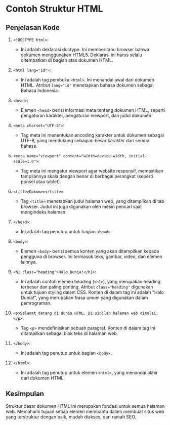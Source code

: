 # Contoh Struktur HTML
## Penjelasan Kode

1. `<!DOCTYPE html>`:

   - Ini adalah deklarasi doctype. Ini memberitahu browser bahwa dokumen menggunakan HTML5. Deklarasi ini harus selalu ditempatkan di bagian atas dokumen HTML.

2. `<html lang="id">`:

   - Ini adalah tag pembuka `<html>`. Ini menandai awal dari dokumen HTML. Atribut `lang="id"` menetapkan bahasa dokumen sebagai Bahasa Indonesia.

3. `<head>`:

   - Elemen `<head>` berisi informasi meta tentang dokumen HTML, seperti pengaturan karakter, pengaturan viewport, dan judul dokumen.

4. `<meta charset="UTF-8">`:

   - Tag meta ini menentukan encoding karakter untuk dokumen sebagai UTF-8, yang mendukung sebagian besar karakter dari semua bahasa.

5. `<meta name="viewport" content="width=device-width, initial-scale=1.0">`:

   - Tag meta ini mengatur viewport agar website responsif, memastikan tampilannya skala dengan benar di berbagai perangkat (seperti ponsel atau tablet).

6. `<title>Dokumen</title>`:

   - Tag `<title>` menetapkan judul halaman web, yang ditampilkan di tab browser. Judul ini juga digunakan oleh mesin pencari saat mengindeks halaman.

7. `</head>`:

   - Ini adalah tag penutup untuk bagian `<head>`.

8. `<body>`:

   - Elemen `<body>` berisi semua konten yang akan ditampilkan kepada pengguna di browser. Ini termasuk teks, gambar, video, dan elemen lainnya.

9. `<h1 class="heading">Halo Dunia!</h1>`:

   - Ini adalah contoh elemen heading (`<h1>`), yang merupakan heading terbesar dan paling penting. Atribut `class="heading"` digunakan untuk tujuan styling dalam CSS. Konten di dalam tag ini adalah "Halo Dunia!", yang merupakan frasa umum yang digunakan dalam pemrograman.

10. `<p>Selamat datang di dunia HTML. Di sinilah halaman web dimulai.</p>`:

    - Tag `<p>` mendefinisikan sebuah paragraf. Konten di dalam tag ini ditampilkan sebagai blok teks di halaman web.

11. `</body>`:

    - Ini adalah tag penutup untuk bagian `<body>`.

12. `</html>`:
    - Ini adalah tag penutup untuk elemen `<html>`, yang menandai akhir dari dokumen HTML.

## Kesimpulan

Struktur dasar dokumen HTML ini merupakan fondasi untuk semua halaman web. Memahami tujuan setiap elemen membantu dalam membuat situs web yang terstruktur dengan baik, mudah diakses, dan ramah SEO.
